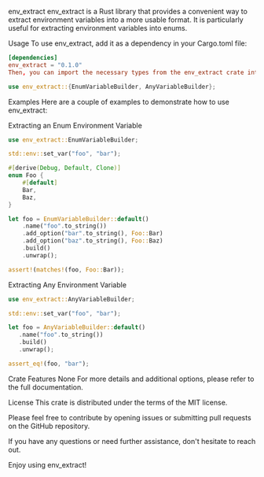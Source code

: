 env_extract
env_extract is a Rust library that provides a convenient way to extract environment variables into a more usable format. It is particularly useful for extracting environment variables into enums.

Usage
To use env_extract, add it as a dependency in your Cargo.toml file:

```toml
[dependencies]
env_extract = "0.1.0"
Then, you can import the necessary types from the env_extract crate into your Rust code:
```

```rust
use env_extract::{EnumVariableBuilder, AnyVariableBuilder};
```

Examples
Here are a couple of examples to demonstrate how to use env_extract:

Extracting an Enum Environment Variable

```rust
use env_extract::EnumVariableBuilder;

std::env::set_var("foo", "bar");

#[derive(Debug, Default, Clone)]
enum Foo {
    #[default]
    Bar,
    Baz,
}

let foo = EnumVariableBuilder::default()
    .name("foo".to_string())
    .add_option("bar".to_string(), Foo::Bar)
    .add_option("baz".to_string(), Foo::Baz)
    .build()
    .unwrap();

assert!(matches!(foo, Foo::Bar));
```

Extracting Any Environment Variable

```rust
use env_extract::AnyVariableBuilder;

std::env::set_var("foo", "bar");

let foo = AnyVariableBuilder::default()
   .name("foo".to_string())
   .build()
   .unwrap();

assert_eq!(foo, "bar");
```

Crate Features
None
For more details and additional options, please refer to the full documentation.

License
This crate is distributed under the terms of the MIT license.

Please feel free to contribute by opening issues or submitting pull requests on the GitHub repository.

If you have any questions or need further assistance, don't hesitate to reach out.

Enjoy using env_extract!